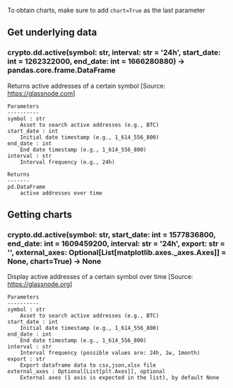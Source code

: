 To obtain charts, make sure to add `chart=True` as the last parameter

## Get underlying data 
### crypto.dd.active(symbol: str, interval: str = '24h', start_date: int = 1262322000, end_date: int = 1666280880) -> pandas.core.frame.DataFrame

Returns active addresses of a certain symbol
    [Source: https://glassnode.com]

    Parameters
    ----------
    symbol : str
        Asset to search active addresses (e.g., BTC)
    start_date : int
        Initial date timestamp (e.g., 1_614_556_800)
    end_date : int
        End date timestamp (e.g., 1_614_556_800)
    interval : str
        Interval frequency (e.g., 24h)

    Returns
    -------
    pd.DataFrame
        active addresses over time

## Getting charts 
### crypto.dd.active(symbol: str, start_date: int = 1577836800, end_date: int = 1609459200, interval: str = '24h', export: str = '', external_axes: Optional[List[matplotlib.axes._axes.Axes]] = None, chart=True) -> None

Display active addresses of a certain symbol over time
    [Source: https://glassnode.org]

    Parameters
    ----------
    symbol : str
        Asset to search active addresses (e.g., BTC)
    start_date : int
        Initial date timestamp (e.g., 1_614_556_800)
    end_date : int
        End date timestamp (e.g., 1_614_556_800)
    interval : str
        Interval frequency (possible values are: 24h, 1w, 1month)
    export : str
        Export dataframe data to csv,json,xlsx file
    external_axes : Optional[List[plt.Axes]], optional
        External axes (1 axis is expected in the list), by default None
